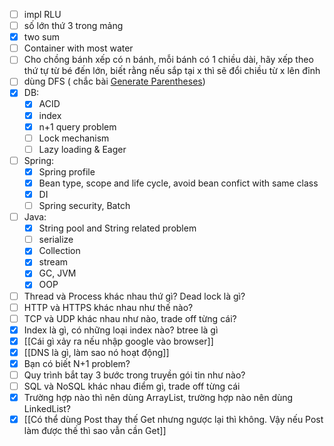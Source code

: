 - [ ] impl RLU
- [ ] số lớn thứ 3 trong mảng
- [x] two sum
- [ ] Container with most water
- [ ] Cho chồng bánh xếp có n bánh, mỗi bánh có 1 chiều dài, hãy xếp theo thứ tự từ bé đến lớn, biết rằng nếu sắp tại x thì sẽ đổi chiều từ x lên đỉnh
- [ ] dùng DFS ( chắc bài [Generate Parentheses](https://leetcode.com/problems/generate-parentheses/))
- [x] DB:
	- [x] ACID
	- [x] index
	- [x] n+1 query problem
	- [ ] Lock mechanism
	- [ ] Lazy loading & Eager 
- [ ] Spring:
	- [x] Spring profile
	- [x] Bean type, scope and life cycle, avoid bean confict with same class
	- [x] DI
	- [ ] Spring security, Batch
- [ ] Java:
	- [x] String pool and String related problem
	- [ ] serialize
	- [x] Collection
	- [x] stream
	- [x] GC, JVM
	- [x] OOP
- [ ] Thread và Process khác nhau thứ gì? Dead lock là gì? 
- [ ] HTTP và HTTPS khác nhau như thế nào? 
- [ ] TCP và UDP khác nhau như nào, trade off từng cái? 
- [x] Index là gì, có những loại index nào? btree là gì 
- [x] [[Cái gì xảy ra nếu nhập google vào browser]]
- [x] [[DNS là gì, làm sao nó hoạt động]] 
- [x] Bạn có biết N+1 problem? 
- [ ] Quy trình bắt tay 3 bước trong truyền gói tin như nào? 
- [ ] SQL và NoSQL khác nhau điểm gì, trade off từng cái
- [x] Trường hợp nào thì nên dùng ArrayList, trường hợp nào nên dùng LinkedList?
- [x] [[Có thể dùng Post thay thế Get nhưng ngược lại thì không. Vậy nếu Post làm được thế thì sao vẫn cần Get]]